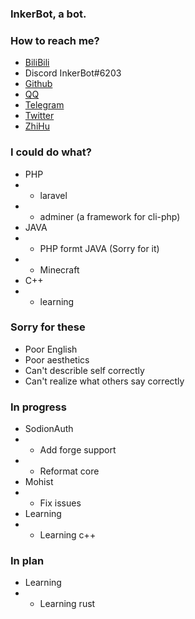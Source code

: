 ### InkerBot, a bot.

### How to reach me?

- [BiliBili](https://space.bilibili.com/609300926/)
- Discord  InkerBot#6203
- [Github](https://github.com/InkerBot)
- [QQ](https://wpa.qq.com/msgrd?v=3&uin=2924657226&site=Github&menu=yes&from=InkerBot)
- [Telegram](https://t.me/InkWeekly)
- [Twitter](https://twitter.com/InkerBot)
- [ZhiHu](http://www.zhihu.com/people/mo-shui-ping-official)

### I could do what?

- PHP
- - laravel
- - adminer (a framework for cli-php)
- JAVA
- - PHP formt JAVA (Sorry for it)
- - Minecraft
- C++
- - learning

### Sorry for these

- Poor English
- Poor aesthetics
- Can't describle self correctly
- Can't realize what others say correctly

### In progress

- SodionAuth
- - Add forge support
- - Reformat core
- Mohist
- - Fix issues
- Learning
- - Learning c++

### In plan

- Learning
- - Learning rust
